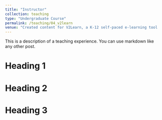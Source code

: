 ```yaml
---
title: "Instructor"
collection: teaching
type: "Undergraduate Course"
permalink: /teaching/04_v2learn
venue: "Created content for V2Learn, a K-12 self-paced e-learning tool for Mathematics."
---
```


This is a description of a teaching experience. You can use markdown like any other post.

Heading 1
======

Heading 2
======

Heading 3
======
